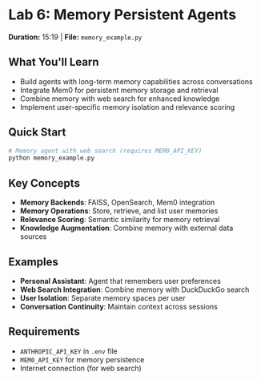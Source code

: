 # Lab 6: Memory Persistent Agents

**Duration:** 15:19 | **File:** `memory_example.py`

## What You'll Learn
- Build agents with long-term memory capabilities across conversations
- Integrate Mem0 for persistent memory storage and retrieval
- Combine memory with web search for enhanced knowledge
- Implement user-specific memory isolation and relevance scoring

## Quick Start
```bash
# Memory agent with web search (requires MEM0_API_KEY)
python memory_example.py
```

## Key Concepts
- **Memory Backends**: FAISS, OpenSearch, Mem0 integration
- **Memory Operations**: Store, retrieve, and list user memories
- **Relevance Scoring**: Semantic similarity for memory retrieval
- **Knowledge Augmentation**: Combine memory with external data sources

## Examples
- **Personal Assistant**: Agent that remembers user preferences
- **Web Search Integration**: Combine memory with DuckDuckGo search
- **User Isolation**: Separate memory spaces per user
- **Conversation Continuity**: Maintain context across sessions

## Requirements
- `ANTHROPIC_API_KEY` in `.env` file
- `MEM0_API_KEY` for memory persistence
- Internet connection (for web search)
